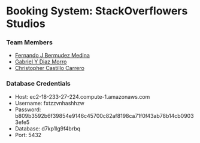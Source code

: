 # Booking System: StackOverflowers Studios
<h3> Team Members </h3> 
<ul> 
    <li> <a href="https://github.com/bermed28">Fernando J Bermudez Medina</a> </li>
    <li> <a href="https://github.com/gabrieldiazmorro">Gabriel Y Diaz Morro</a> </li>
    <li> <a href="https://github.com/chris36021">Christopher Castillo Carrero</a> </li>
</ul>

<h3> Database Credentials </h3> 
<ul> 
    <li> Host: ec2-18-233-27-224.compute-1.amazonaws.com </li>
    <li> Username: fxtzzvnhashhzw </li>
    <li> Password: b809b3592b6f39854e9146c45700c82af8198ca71f0f43ab78b14cb09033efe5 </li>
    <li> Database: d7kp1lg9f4brbq </li>
    <li> Port: 5432 </li>
</ul>
